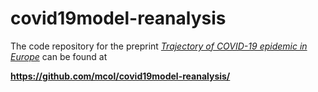 # covid19model-reanalysis

The code repository for the preprint *[Trajectory of COVID-19 epidemic in
Europe](https://www.medrxiv.org/content/10.1101/2020.09.26.20202267v1)*
can be found at

**https://github.com/mcol/covid19model-reanalysis/**
